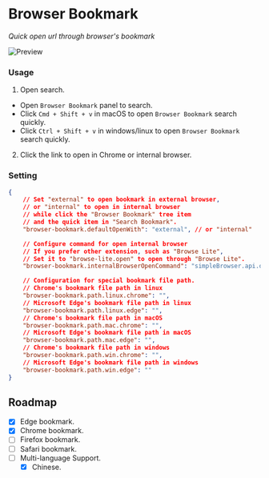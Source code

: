 # Browser Bookmark
*Quick open url through browser's bookmark*

![Preview](https://cdn.jsdelivr.net/gh/jackiotyu/vscode-browser-bookmark@0.1.1/images/preview.png)

### Usage

1. Open search.
- Open `Browser Bookmark` panel to search.
- Click `Cmd + Shift + v` in macOS to open `Browser Bookmark` search quickly.
- Click `Ctrl + Shift + v` in windows/linux to open `Browser Bookmark` search quickly.

2. Click the link to open in Chrome or internal browser.

### Setting
```json
{
    // Set "external" to open bookmark in external browser,
    // or "internal" to open in internal browser
    // while click the "Browser Bookmark" tree item
    // and the quick item in "Search Bookmark".
    "browser-bookmark.defaultOpenWith": "external", // or "internal"

    // Configure command for open internal browser
    // If you prefer other extension, such as "Browse Lite",
    // Set it to "browse-lite.open" to open through "Browse Lite".
    "browser-bookmark.internalBrowserOpenCommand": "simpleBrowser.api.open",

    // Configuration for special bookmark file path.
    // Chrome's bookmark file path in linux
    "browser-bookmark.path.linux.chrome": "",
    // Microsoft Edge's bookmark file path in linux
    "browser-bookmark.path.linux.edge": "",
    // Chrome's bookmark file path in macOS
    "browser-bookmark.path.mac.chrome": "",
    // Microsoft Edge's bookmark file path in macOS
    "browser-bookmark.path.mac.edge": "",
    // Chrome's bookmark file path in windows
    "browser-bookmark.path.win.chrome": "",
    // Microsoft Edge's bookmark file path in windows
    "browser-bookmark.path.win.edge": ""
}
```

## Roadmap

- [x] Edge bookmark.
- [x] Chrome bookmark.
- [ ] Firefox bookmark.
- [ ] Safari bookmark.
- [ ] Multi-language Support.
    - [x] Chinese.